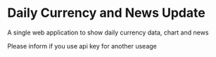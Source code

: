 # Daily Currency and News Update

A single web application to show daily currency data, chart and news

Please inform if you use api key for another useage